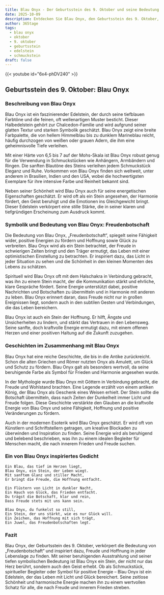```yaml
---
title: Blau Onyx - Der Geburtsstein des 9. Oktober und seine Bedeutung
date: 2025-10-09
description: Entdecken Sie Blau Onyx, den Geburtsstein des 9. Oktober, der Freudenbotschaft symbolisiert. Seine Symbolik und Geschichte werden Sie inspirieren.
author: 365tage
tags:
  - blau onyx
  - oktober
  - 9. oktober
  - geburtsstein
  - edelstein
  - schmuckstein
draft: false
---
```


{{< youtube id="6x4-phDV240" >}}

## Geburtsstein des 9. Oktober: Blau Onyx

### Beschreibung von Blau Onyx

Blau Onyx ist ein faszinierender Edelstein, der durch seine tiefblauen Farbtöne und die feinen, oft wellenartigen Muster besticht. Dieser Halbedelstein gehört zur Chalcedon-Familie und wird aufgrund seiner glatten Textur und starken Symbolik geschätzt. Blau Onyx zeigt eine breite Farbpalette, die von hellem Himmelblau bis zu dunklem Marineblau reicht, häufig durchzogen von weißen oder grauen Adern, die ihm eine geheimnisvolle Tiefe verleihen.

Mit einer Härte von 6,5 bis 7 auf der Mohs-Skala ist Blau Onyx robust genug für die Verwendung in Schmuckstücken wie Anhängern, Armbändern und Ringen. Die sanften Blautöne des Steins verleihen jedem Schmuckstück Eleganz und Ruhe. Vorkommen von Blau Onyx finden sich weltweit, unter anderem in Brasilien, Indien und den USA, wobei die hochwertigsten Exemplare für ihre intensive Farbe und Reinheit bekannt sind.

Neben seiner Schönheit wird Blau Onyx auch für seine energetischen Eigenschaften geschätzt. Er wird oft als ein Stein angesehen, der Harmonie fördert, den Geist beruhigt und die Emotionen ins Gleichgewicht bringt. Dieser Edelstein verkörpert eine stille Stärke, die in seiner klaren und tiefgründigen Erscheinung zum Ausdruck kommt.

### Symbolik und Bedeutung von Blau Onyx: Freudenbotschaft

Die Bedeutung von Blau Onyx, „Freudenbotschaft“, spiegelt seine Fähigkeit wider, positive Energien zu fördern und Hoffnung sowie Glück zu verbreiten. Blau Onyx wird als ein Stein betrachtet, der Freude in schwierigen Zeiten bringt und den Träger ermutigt, das Leben mit einer optimistischen Einstellung zu betrachten. Er inspiriert dazu, das Licht in jeder Situation zu sehen und die Schönheit in den kleinen Momenten des Lebens zu schätzen.

Spirituell wird Blau Onyx oft mit dem Halschakra in Verbindung gebracht, was ihn zu einem Stein macht, der die Kommunikation stärkt und ehrliche, klare Gespräche fördert. Seine Energie unterstützt dabei, positive Nachrichten und Botschaften zu übermitteln und in Harmonie mit anderen zu leben. Blau Onyx erinnert daran, dass Freude nicht nur in großen Ereignissen liegt, sondern auch in den subtilen Gesten und Verbindungen, die das Leben bereichern.

Blau Onyx ist auch ein Stein der Hoffnung. Er hilft, Ängste und Unsicherheiten zu lindern, und stärkt das Vertrauen in den Lebensweg. Seine sanfte, doch kraftvolle Energie ermutigt dazu, mit einem offenen Herzen und einer positiven Haltung auf die Zukunft zuzugehen.

### Geschichten im Zusammenhang mit Blau Onyx

Blau Onyx hat eine reiche Geschichte, die bis in die Antike zurückreicht. Schon die alten Griechen und Römer nutzten Onyx als Amulett, um Glück und Schutz zu fördern. Blau Onyx galt als besonders wertvoll, da seine beruhigende Farbe als Symbol für Frieden und Harmonie angesehen wurde.

In der Mythologie wurde Blau Onyx mit Göttern in Verbindung gebracht, die Freude und Wohlstand brachten. Eine Legende erzählt von einem antiken König, der Blau Onyx als Geschenk eines Weisen erhielt. Der Stein sollte die Botschaft übermitteln, dass nach Zeiten der Dunkelheit immer Licht und Freude folgen. Diese Geschichte verstärkte den Glauben an die kraftvolle Energie von Blau Onyx und seine Fähigkeit, Hoffnung und positive Veränderungen zu fördern.

Auch in der modernen Esoterik wird Blau Onyx geschätzt. Er wird oft von Künstlern und Schriftstellern getragen, um kreative Blockaden zu überwinden und Inspiration zu finden. Seine Energie wird als beruhigend und belebend beschrieben, was ihn zu einem idealen Begleiter für Menschen macht, die nach innerem Frieden und Freude suchen.

### Ein von Blau Onyx inspiriertes Gedicht

```
Ein Blau, das tief im Herzen liegt,  
Blau Onyx, ein Stein, der Leben wiegt.  
Mit sanftem Glanz und stiller Macht,  
Er bringt die Freude, die Hoffnung entfacht.  

Ein Flüstern von Licht in dunkler Nacht,  
Ein Hauch von Glück, das Frieden entfacht.  
Du trägst die Botschaft, klar und rein,  
Dass Freude stets mit uns kann sein.  

Blau Onyx, du funkelst so still,  
Ein Stein, der uns stärkt, wie es nur Glück will.  
Ein Zeichen, das Hoffnung mit sich trägt,  
Ein Juwel, das Freudenbotschaften legt.  
```

### Fazit

Blau Onyx, der Geburtsstein des 9. Oktober, verkörpert die Bedeutung von „Freudenbotschaft“ und inspiriert dazu, Freude und Hoffnung in jeder Lebenslage zu finden. Mit seiner beruhigenden Ausstrahlung und seiner tiefen symbolischen Bedeutung ist Blau Onyx ein Stein, der nicht nur das Herz berührt, sondern auch den Geist erhebt. Ob als Schmuckstück, spiritueller Begleiter oder Symbol für positive Energie – Blau Onyx ist ein Edelstein, der das Leben mit Licht und Glück bereichert. Seine zeitlose Schönheit und harmonische Energie machen ihn zu einem wertvollen Schatz für alle, die nach Freude und innerem Frieden streben.